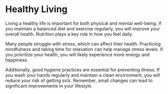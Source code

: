 # Healthy Living

Living a healthy life is important for both physical and mental well-being. If you maintain a balanced diet and exercise regularly, you will improve your overall health. Nutrition plays a key role in how you feel daily. 

Many people struggle with stress, which can affect their health. Practicing mindfulness and taking time for relaxation can help manage stress levels. If you prioritize your health, you will likely experience more energy and happiness.

Additionally, good hygiene practices are essential for preventing illness. If you wash your hands regularly and maintain a clean environment, you will reduce your risk of getting sick. Remember, small changes can lead to significant improvements in your lifestyle.
